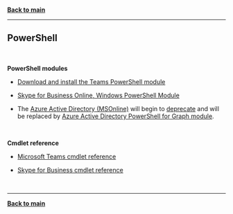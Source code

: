 <a id="top" />

<br/>


**[Back to main](./README.md)**

---

## PowerShell

<br/>

**PowerShell modules**


* [Download and install the Teams PowerShell module](https://learn.microsoft.com/en-us/skypeforbusiness/set-up-your-computer-for-windows-powershell/download-and-install-the-skype-for-business-online-connector)

* [Skype for Business Online, Windows PowerShell Module](https://www.microsoft.com/en-us/download/details.aspx?id=39366)


* The [Azure Active Directory (MSOnline)](https://learn.microsoft.com/en-us/powershell/azure/active-directory/install-msonlinev1) will begin to [deprecate](https://techcommunity.microsoft.com/t5/azure-active-directory-identity/azure-ad-change-management-simplified/ba-p/2967456) and will be replaced by [Azure Active Directory PowerShell for Graph module](https://learn.microsoft.com/en-us/powershell/azure/active-directory/install-adv2).


<br/>

**Cmdlet reference**

* [Microsoft Teams cmdlet reference](https://learn.microsoft.com/en-us/powershell/module/teams/)

* [Skype for Business cmdlet reference](https://learn.microsoft.com/en-us/powershell/module/skype/)



<br/>

---

**[Back to main](./README.md)**
